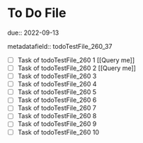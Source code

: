 # To Do File

due:: 2022-09-13

metadatafield:: todoTestFile_260_37

- [ ] Task of todoTestFile_260 1 [[Query me]]
- [ ] Task of todoTestFile_260 2 [[Query me]]
- [ ] Task of todoTestFile_260 3
- [ ] Task of todoTestFile_260 4
- [ ] Task of todoTestFile_260 5
- [ ] Task of todoTestFile_260 6
- [ ] Task of todoTestFile_260 7
- [ ] Task of todoTestFile_260 8
- [ ] Task of todoTestFile_260 9
- [ ] Task of todoTestFile_260 10